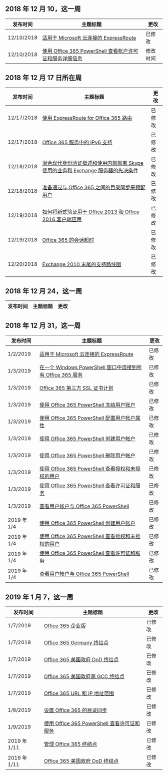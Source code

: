 <!-- This file is generated automatically each week. Changes made to this file will be overwritten.-->




## <a name="week-of-december-10-2018"></a>2018 年 12 月 10，这一周


| 发布时间 |主题标题 | 更改 |
|------|------------|--------|
| 12/10/2018 | [适用于 Microsoft 云连接的 ExpressRoute](/Office365/Enterprise/expressroute-for-microsoft-cloud-connectivity) | 已修改 |
| 12/10/2018 | [使用 Office 365 PowerShell 查看帐户许可证和服务详细信息](/Office365/Enterprise/powershell/view-account-license-and-service-details-with-office-365-powershell) | 修改时间 |


## <a name="week-of-december-17-2018"></a>2018 年 12 月 17 日所在周


| 发布时间 |主题标题 | 更改 |
|------|------------|--------|
| 12/17/2018 | [使用 ExpressRoute for Office 365 路由](/Office365/Enterprise/routing-with-expressroute) | 已修改 |
| 12/17/2018 | [Office 365 服务中的 IPv6 支持](/Office365/Enterprise/ipv6-support) | 已修改 |
| 12/18/2018 | [混合现代身份验证概述和使用内部部署 Skype 使用的业务和 Exchange 服务器的先决条件](/Office365/Enterprise/hybrid-modern-auth-overview) | 已修改 |
| 12/18/2018 | [准备通过与 Office 365 之间的目录同步来预配用户](/Office365/Enterprise/prepare-for-directory-synchronization) | 已修改 |
| 12/19/2018 | [如何将新式验证用于 Office 2013 和 Office 2016 客户端应用](/Office365/Enterprise/modern-auth-for-office-2013-and-2016) | 已修改 |
| 12/19/2018 | [Office 365 的会话超时](/Office365/Enterprise/session-timeouts) | 已修改 |
| 12/20/2018 | [Exchange 2010 末尾的支持路线图](/Office365/Enterprise/exchange-2010-end-of-support) | 已修改 |


## <a name="week-of-december-24-2018"></a>2018 年 12 月 24，这一周


| 发布时间 |主题标题 | 更改 |
|------|------------|--------|


## <a name="week-of-december-31-2018"></a>2018 年 12 月 31，这一周


| 发布时间 |主题标题 | 更改 |
|------|------------|--------|
| 1/2/2019 | [适用于 Microsoft 云连接的 ExpressRoute](/Office365/Enterprise/expressroute-for-microsoft-cloud-connectivity) | 已修改 |
| 1/3/2019 | [在一个 Windows PowerShell 窗口中连接到所有 Office 365 服务](/Office365/Enterprise/powershell/connect-to-all-office-365-services-in-a-single-windows-powershell-window) | 已修改 |
| 1/3/2019 | [Office 365 第三方 SSL 证书计划](/Office365/Enterprise/plan-for-third-party-ssl-certificates) | 已修改 |
| 1/3/2019 | [使用 Office 365 PowerShell 冻结用户账户](/Office365/Enterprise/powershell/block-user-accounts-with-office-365-powershell) | 已修改 |
| 1/3/2019 | [使用 Office 365 PowerShell 配置用户帐户属性](/Office365/Enterprise/powershell/configure-user-account-properties-with-office-365-powershell) | 已修改 |
| 1/3/2019 | [使用 Office 365 PowerShell 创建用户帐户](/Office365/Enterprise/powershell/create-user-accounts-with-office-365-powershell) | 已修改 |
| 1/3/2019 | [使用 Office 365 PowerShell 删除用户帐户](/Office365/Enterprise/powershell/delete-and-restore-user-accounts-with-office-365-powershell) | 已修改 |
| 1/3/2019 | [使用 Office 365 PowerShell 查看授权和未授权的用户](/Office365/Enterprise/powershell/view-licensed-and-unlicensed-users-with-office-365-powershell) | 已修改 |
| 1/3/2019 | [使用 Office 365 PowerShell 查看许可证和服务](/Office365/Enterprise/powershell/view-licenses-and-services-with-office-365-powershell) | 已修改 |
| 1/3/2019 | [查看用户帐户与 Office 365 PowerShell](/Office365/Enterprise/powershell/view-user-accounts-with-office-365-powershell) | 已修改 |
| 2019 年 1/4 | [使用 Office 365 PowerShell 创建用户帐户](/Office365/Enterprise/powershell/create-user-accounts-with-office-365-powershell) | 已修改 |
| 2019 年 1/4 | [使用 Office 365 PowerShell 查看授权和未授权的用户](/Office365/Enterprise/powershell/view-licensed-and-unlicensed-users-with-office-365-powershell) | 已修改 |
| 2019 年 1/4 | [使用 Office 365 PowerShell 查看许可证和服务](/Office365/Enterprise/powershell/view-licenses-and-services-with-office-365-powershell) | 已修改 |
| 2019 年 1/4 | [查看用户帐户与 Office 365 PowerShell](/Office365/Enterprise/powershell/view-user-accounts-with-office-365-powershell) | 已修改 |


## <a name="week-of-january-07-2019"></a>2019 年 1 月 7，这一周


| 发布时间 |主题标题 | 更改 |
|------|------------|--------|
| 1/7/2019 | [Office 365 企业版](/Office365/Enterprise/index) | 已修改 |
| 1/7/2019 | [Office 365 Germany 终结点](/Office365/Enterprise/office-365-germany-endpoints) | 已修改 |
| 1/7/2019 | [Office 365 美国政府 DoD 终结点](/Office365/Enterprise/office-365-u-s-government-dod-endpoints) | 已修改 |
| 1/7/2019 | [Office 365 美国政府高 GCC 终结点](/Office365/Enterprise/office-365-u-s-government-gcc-high-endpoints) | 已修改 |
| 1/7/2019 | [Office 365 URL 和 IP 地址范围](/Office365/Enterprise/urls-and-ip-address-ranges) | 已修改 |
| 1/8/2019 | [设置 Office 365 的目录同步](/Office365/Enterprise/set-up-directory-synchronization) | 已修改 |
| 1/9/2019 | [使用 Office 365 PowerShell 查看许可证和服务](/Office365/Enterprise/powershell/view-licenses-and-services-with-office-365-powershell) | 已修改 |
| 2019 年 1/11 | [管理 Office 365 终结点](/Office365/Enterprise/managing-office-365-endpoints) | 已修改 |
| 2019 年 1/11 | [Office 365 美国政府 DoD 终结点](/Office365/Enterprise/office-365-u-s-government-dod-endpoints) | 已修改 |
